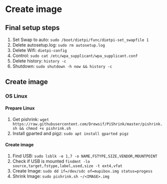 # Create image

## Final setup steps

1. Set Swap to auto: ```sudo /boot/dietpi/func/dietpi-set_swapfile 1```
1. Delete autosetup.log: ```sudo rm autosetup.log```
1. Delete Wifi: ```dietpi-config```
1. Control: ```sudo cat /etc/wpa_supplicant/wpa_supplicant.conf```
1. Delete history: ```history -c```
1. Shutdown: ```sudo shutdown -h now && history -c```

## Create image

### OS Linux

#### Prepare Linux

1. Get pishrink:
```wget https://raw.githubusercontent.com/Drewsif/PiShrink/master/pishrink.sh && chmod +x pishrink.sh```
1. Install gparted and pigz:
```sudo apt install gparted pigz```

#### Create image

1. Find USB:
```sudo lsblk -e 1,7 -o NAME,FSTYPE,SIZE,VENDOR,MOUNTPOINT```
1. Check if USB is mounted ```findmnt -lo source,target,fstype,label,used,size -t ext4,vfat```
1. Create Image:
```sudo dd if=/dev/sdc of=mupibox.img status=progess```
1. Shrink Image:
```sudo pishrink.sh ~/<IMAGE>.img```
